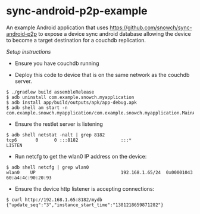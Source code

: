 # sync-android-p2p-example

An example Android application that uses https://github.com/snowch/sync-android-p2p to expose a device sync android 
database allowing the device to become a target destination for a couchdb replication.

*Setup instructions*

- Ensure you have couchdb running

- Deploy this code to device that is on the same network as the couchdb server.

```
$ ./gradlew build assembleRelease
$ adb uninstall com.example.snowch.myapplication
$ adb install app/build/outputs/apk/app-debug.apk
$ adb shell am start -n com.example.snowch.myapplication/com.example.snowch.myapplication.MainActivity
```

- Ensure the restlet server is listening

```
$ adb shell netstat -nalt | grep 8182
tcp6       0      0 :::8182                :::*                   LISTEN
```

- Run netcfg to get the wlan0 IP address on the device:

```
$ adb shell netcfg | grep wlan0
wlan0    UP                                192.168.1.65/24  0x00001043 60:a4:4c:90:20:93
```

- Ensure the device http listener is accepting connections:
```
$ curl http://192.168.1.65:8182/mydb
{"update_seq":"3","instance_start_time":"1381218659871282"}
```

